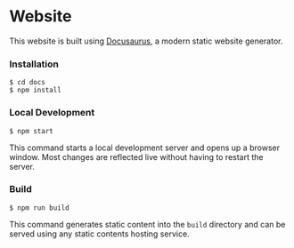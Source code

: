 # Website

This website is built using [Docusaurus](https://docusaurus.io/), a modern static website generator.

### Installation

```
$ cd docs
$ npm install
```

### Local Development

```
$ npm start
```

This command starts a local development server and opens up a browser window. Most changes are reflected live without having to restart the server.

### Build

```
$ npm run build
```

This command generates static content into the `build` directory and can be served using any static contents hosting service.
